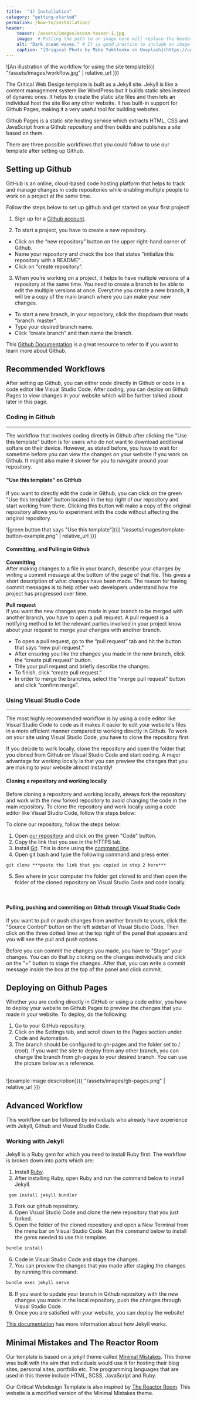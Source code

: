 ```yaml
---
title:  "1) Installation"
category: "getting-started"
permalink: /how-to/installation/
header:
    teaser: /assets/images/ocean-teaser-1.jpg
    image:  # Putting the path to an image here will replace the header image.
    alt: "Dark ocean waves." # It is good practice to include an image desription as alt text.
    caption: "[Original Photo by Mike Yukhtenko on Unsplash](https://unsplash.com/@yamaicle)" # Put a caption for your image here. It will display in the bottom right corner of the image.
---
```


![An illustration of the workflow for using the site template]({{ "/assets/images/workflow.jpg" | relative_url }})

The Critical Web Design template is built as a Jekyll site. Jekyll is like a content management system like WordPress but it builds static sites instead of dynamic ones. It helps to create the static site files and then lets an individual host the site like any other website. It has built-in support for Github Pages, making it a very useful tool for building websites. 

Github Pages is a static site hosting service which extracts HTML, CSS and JavaScript from a Github repository and then builds and publishes a site based on them.

There are three possible workflows that you could follow to use our template after setting up Github.

## Setting up Github
GitHub is an online, cloud-based code hosting platform that helps to track and manage changes in code repositories while enabling multiple people to work on a project at the same time.

Follow the steps below to set up github and get started on your first project!

1. Sign up for a [Github account](https://github.com/join).

2. To start a project, you have to create a new repository. 
- Click on the “new repository” button on the upper right-hand corner of Github. 
- Name your repository and check the box that states “initialize this repository with a README” .
- Click on “create repository”.

3. When you’re working on a project, it helps to have multiple versions of a repository at the same time. You need to create a branch to be able to edit the multiple versions at once. Everytime you create a new branch, it will be a copy of the main branch where you can make your new changes.
- To start a new branch, in your repository, click the dropdown that reads “branch: master”.
- Type your desired branch name.
- Click  “create branch” and then name the branch.

This [Github Documentation](https://docs.github.com/en/get-started) is a great resource to refer to if you want to learn more about Github.

## Recommended Workflows
After setting up Github, you can either code directly in Github or code in a code editor like Visual Studio Code. After coding, you can deploy on Github Pages to view changes in your website which will be further talked about later in this page. 

### Coding in Github
<hr/>
The workflow that involves coding directly in Github after clicking the "Use this template" button is for users who do not want to download additional softare on their device. However, as stated before, you have to wait for sometime before you can view the changes on your website if you work on Github. It might also make it slower for you to navigate around your repository. 

#### "Use this template" on GitHub
If you want to directly edit the code in Github, you can click on the green "Use this template" button located in the top right of our repository and start working from there. Clicking this button will make a copy of the original repository allows you to experiment with the code without affecting the original repository.

![green button that says "Use this template"]({{ "/assets/images/template-button-example.png" | relative_url }})

#### Committing, and Pulling in Github
**Committing**
<br/>
After making changes to a file in your branch, describe your changes by writing a commit message at the bottom of the page of that file. This gives a short description of what changes have been made. The reason for having commit messages is to help other web developers understand how the project has progressed over time.

**Pull request**
<br/>
If you want the new changes you made in your branch to be merged with another branch, you have to open a pull request. A pull request is a notifying method to let the relevant parties involved in your project know about your request to merge your changes with another branch.
- To open a pull request, go to the “pull request” tab and hit the button that says “new pull request.” 
- After ensuring you like the changes you made in the new branch, click the “create pull request” button.
- Title your pull request and briefly describe the changes. 
- To finish, click “create pull request.”
- In order to merge the branches, select the “merge pull request” button and click “confirm merge”.

### Using Visual Studio Code
<hr/>
The most highly recommended workflow is by using a code editor like Visual Studio Code to code as it makes it easier to edit your website's files in a more efficient manner compared to working directly in Github. To work on your site using Visual Studio Code, you have to clone the repository first.

If you decide to work locally, clone the repository and open the folder that you cloned from Github on Visual Studio Code and start coding. A major advantage for working locally is that you can preview the changes that you are making to your website almost instantly! 

#### Cloning a repository and working locally
Before cloning a repository and working locally, always fork the repository and work with the new forked repository to avoid changing the code in the main repository. To clone the repository and work locally using a code editor like Visual Studio Code, follow the steps below: 

To clone our repository, follow the steps below:
1. Open [our repository](https://github.com/digbmc/ds-project) and click on the green "Code" button.
2. Copy the link that you see in the HTTPS tab. 
3. Install [Git](https://git-scm.com/book/en/v2/Getting-Started-Installing-Git). This is done using the  [command line](https://tutorial.djangogirls.org/en/intro_to_command_line/).
4. Open git bash and type the following command and press enter.
```markdown
git clone ***paste the link that you copied in step 2 here***
```
5. See where in your computer the folder got cloned to and then open the folder of the cloned repository on Visual Studio Code and code locally. 
<br/>

#### Pulling, pushing and commiting on Github through Visual Studio Code
If you want to pull or push changes from another branch to yours, click the "Source Control" button on the left sidebar of Visual Studio Code. Then click on the three dotted lines at the top right of the panel that appears and you will see the pull and push options.

Before you can commit the changes you made, you have to "Stage" your changes. You can do that by clicking on the changes individually and click on the "+" button to stage the changes. After that, you can write a commit message inside the box at the top of the panel and click commit.

## Deploying on Github Pages 
Whether you are coding directly in GitHub or using a code editor, you have to deploy your website on Github Pages to preview the changes that you made in your website. To deploy, do the following:

1. Go to your GitHub repository.
2. Click on the Settings tab, and scroll down to the Pages section under Code and Automation. 
3. The branch should be configured to gh-pages and the folder set to / (root). If you want the site to deploy from any other branch, you can change the branch from gh-pages to your desired branch. You can use the picture below as a reference.
<br/>
![example image description]({{ "/assets/images/gh-pages.png" | relative_url }})

## Advanced Workflow
This workflow can be followed by individuals who already have experience with Jekyll, Github and Visual Studio Code. 

### Working with Jekyll
Jekyll is a Ruby gem for which you need to install Ruby first. The workflow is broken down into parts which are:

1. Install [Ruby](https://www.ruby-lang.org/en/downloads/).
2. After installing Ruby, open Ruby and run the command below to install Jekyll.

```markdown
 gem install jekyll bundler
```
3. Fork our github repository.
4. Open Visual Studio Code and clone the new repository that you just forked.
5. Open the folder of the cloned repository and open a New Terminal from the menu bar on Visual Studio Code. Run the command below to install the gems needed to use this template.

```markdown
bundle install 
```
6. Code in Visual Studio Code and stage the changes. 
7. You can preview the changes that you made after staging the changes by running this command:

```markdown
bundle exec jekyll serve
```
8. If you want to update your branch in Github repository with the new changes you made in the local repository, push the changes through Visual Studio Code.
9. Once you are satisfied with your website, you can deploy the website!

[This documentation](https://jekyllrb.com/docs/) has more information about how Jekyll works.

## Minimal Mistakes and The Reactor Room
Our template is based on a jekyll theme called [Minimal Mistakes](https://mmistakes.github.io/minimal-mistakes/). This theme was built with the aim that individuals would use it for hosting their blog sites, personal sites, portfolio etc. The  programming languages that are used in this theme include HTML, SCSS, JavaScript and Ruby. 

Our Critical Webdesign Template is also inspired by [The Reactor Room](https://ds-pages.swarthmore.edu/reactor-room/). This website is a modified version of the Minimal Mistakes theme. 
